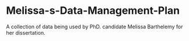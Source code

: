 # Melissa-s-Data-Management-Plan
A collection of data being used by PhD. candidate Melissa Barthelemy for her dissertation. 
